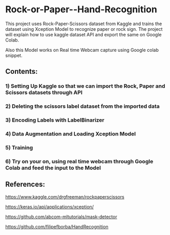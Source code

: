 # Rock-or-Paper--Hand-Recognition

This project uses Rock-Paper-Scissors dataset from Kaggle and trains the dataset using Xception Model to recognize paper or rock sign. The project will explain how to use kaggle dataset API and export the same on Google Colab.

Also this Model works on Real time Webcam capture using Google colab snippet.

## Contents:

### 1) Setting Up Kaggle so that we can import the Rock, Paper and Scissors datasets through API 
### 2) Deleting the scissors label dataset from the imported data 
### 3) Encoding Labels with LabelBinarizer
### 4) Data Augmentation and Loading Xception Model
### 5) Training
### 6) Try on your on, using real time webcam through Google Colab and feed the input to the Model

## References:

https://www.kaggle.com/drgfreeman/rockpaperscissors

https://keras.io/api/applications/xception/

https://github.com/abcom-mltutorials/mask-detector

https://github.com/filipefborba/HandRecognition
